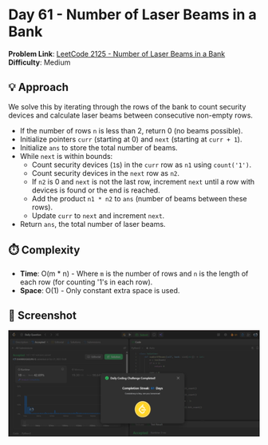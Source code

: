 # Day 61 - Number of Laser Beams in a Bank

**Problem Link**: [LeetCode 2125 - Number of Laser Beams in a Bank](https://leetcode.com/problems/number-of-laser-beams-in-a-bank/)  
**Difficulty**: Medium

## 💡 Approach

We solve this by iterating through the rows of the bank to count security devices and calculate laser beams between consecutive non-empty rows.

- If the number of rows `n` is less than 2, return 0 (no beams possible).
- Initialize pointers `curr` (starting at 0) and `next` (starting at `curr + 1`).
- Initialize `ans` to store the total number of beams.
- While `next` is within bounds:
  - Count security devices (`1`s) in the `curr` row as `n1` using `count('1')`.
  - Count security devices in the `next` row as `n2`.
  - If `n2` is 0 and `next` is not the last row, increment `next` until a row with devices is found or the end is reached.
  - Add the product `n1 * n2` to `ans` (number of beams between these rows).
  - Update `curr` to `next` and increment `next`.
- Return `ans`, the total number of laser beams.

## ⏱️ Complexity

- **Time**: O(m * n) - Where `m` is the number of rows and `n` is the length of each row (for counting '1's in each row).
- **Space**: O(1) - Only constant extra space is used.

## 📸 Screenshot
![Solution Screenshot](screenshot.png)